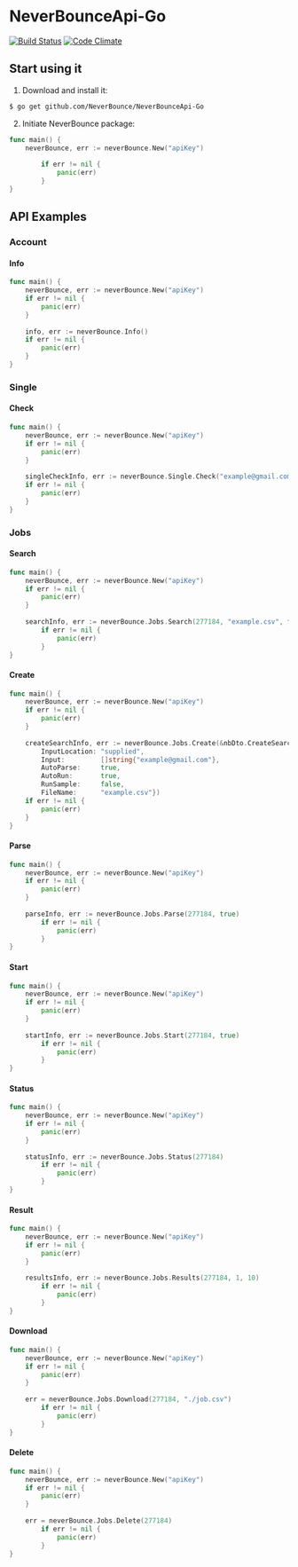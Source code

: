 # NeverBounceApi-Go
[![Build Status](https://travis-ci.org/NeverBounce/NeverBounceApi-Go.svg?branch=master)](https://travis-ci.org/NeverBounce/NeverBounceApi-Go) [![Code Climate](https://codeclimate.com/github/NeverBounce/NeverBounceApi-Go/badges/gpa.svg)](https://codeclimate.com/github/NeverBounce/NeverBounceApi-Go)
## Start using it
1. Download and install it:

```sh
$ go get github.com/NeverBounce/NeverBounceApi-Go
```

2. Initiate NeverBounce package:

```go
func main() {
	neverBounce, err := neverBounce.New("apiKey")
    
    	if err != nil {
    		panic(err)
    	}
}
```

## API Examples

### Account
#### Info
```go
func main() {
	neverBounce, err := neverBounce.New("apiKey")
	if err != nil {
    	panic(err)
    }
    
    info, err := neverBounce.Info()
    if err != nil {
    	panic(err)
    }
}
```

### Single
#### Check
```go
func main() {
	neverBounce, err := neverBounce.New("apiKey")
    if err != nil {
    	panic(err)
    }
    
    singleCheckInfo, err := neverBounce.Single.Check("example@gmail.com", true, true, "")
    if err != nil {
    	panic(err)
    }
}
```

### Jobs
#### Search
```go
func main() {
	neverBounce, err := neverBounce.New("apiKey")
    if err != nil {
    	panic(err)
    }
    
    searchInfo, err := neverBounce.Jobs.Search(277184, "example.csv", false, false, false, false, false, false, 1, 10)
    	if err != nil {
    		panic(err)
    	}
}
```

#### Create
```go
func main() {
	neverBounce, err := neverBounce.New("apiKey")
    if err != nil {
    	panic(err)
    }
    
    createSearchInfo, err := neverBounce.Jobs.Create(&nbDto.CreateSearch{
    	InputLocation: "supplied",
    	Input:         []string{"example@gmail.com"},
    	AutoParse:     true,
    	AutoRun:       true,
    	RunSample:     false,
    	FileName:      "example.csv"})
    if err != nil {
    	panic(err)
    }
}
```

#### Parse
```go
func main() {
	neverBounce, err := neverBounce.New("apiKey")
    if err != nil {
    	panic(err)
    }
    
    parseInfo, err := neverBounce.Jobs.Parse(277184, true)
    	if err != nil {
    		panic(err)
    	}
}
```

#### Start
```go
func main() {
	neverBounce, err := neverBounce.New("apiKey")
    if err != nil {
    	panic(err)
    }
    
    startInfo, err := neverBounce.Jobs.Start(277184, true)
    	if err != nil {
    		panic(err)
    	}
}
```

#### Status
```go
func main() {
	neverBounce, err := neverBounce.New("apiKey")
    if err != nil {
    	panic(err)
    }
    
    statusInfo, err := neverBounce.Jobs.Status(277184)
    	if err != nil {
    		panic(err)
    	}
}
```

#### Result
```go
func main() {
	neverBounce, err := neverBounce.New("apiKey")
    if err != nil {
    	panic(err)
    }
    
    resultsInfo, err := neverBounce.Jobs.Results(277184, 1, 10)
    	if err != nil {
    		panic(err)
    	}
}
```

#### Download
```go
func main() {
	neverBounce, err := neverBounce.New("apiKey")
    if err != nil {
    	panic(err)
    }
    
    err = neverBounce.Jobs.Download(277184, "./job.csv")
    	if err != nil {
    		panic(err)
    	}
}
```

#### Delete
```go
func main() {
	neverBounce, err := neverBounce.New("apiKey")
    if err != nil {
    	panic(err)
    }
    
    err = neverBounce.Jobs.Delete(277184)
    	if err != nil {
    		panic(err)
    	}
}
```